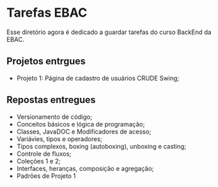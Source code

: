 # Tarefas EBAC
Esse diretório agora é dedicado a guardar tarefas do curso BackEnd da EBAC.

## Projetos entrgues

- Projeto 1: Página de cadastro de usuários CRUDE Swing;

## Repostas entregues

- Versionamento de código;
- Conceitos básicos e lógica de programação;
- Classes, JavaDOC e Modificadores de acesso;
- Variávies, tipos e operadores;
- Tipos complexos, boxing (autoboxing), unboxing e casting;
- Controle de fluxos;
- Coleções 1 e 2;
- Interfaces, heranças, composição e agregação;
- Padrões de Projeto 1